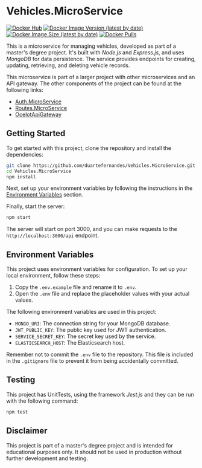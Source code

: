 # Vehicles.MicroService

[![Docker Hub](https://img.shields.io/badge/Docker%20Hub-Vehicles.MicroService-blue)](https://hub.docker.com/r/duartefernandes/vehicles-microservice)
[![Docker Image Version (latest by date)](https://img.shields.io/docker/v/duartefernandes/vehicles-microservice?label=version)](https://hub.docker.com/r/duartefernandes/vehicles-microservice)
[![Docker Image Size (latest by date)](https://img.shields.io/docker/image-size/duartefernandes/vehicles-microservice?label=size)](https://hub.docker.com/r/duartefernandes/vehicles-microservice)
[![Docker Pulls](https://img.shields.io/docker/pulls/duartefernandes/vehicles-microservice)](https://hub.docker.com/r/duartefernandes/vehicles-microservice)

This is a microservice for managing vehicles, developed as part of a master's degree project. It's built with _Node.js_ and _Express.js_, and uses _MongoDB_ for data persistence. The service provides endpoints for creating, updating, retrieving, and deleting vehicle records.

This microservice is part of a larger project with other microservices and an API gateway. The other components of the project can be found at the following links:
 - [Auth.MicroService](https://github.com/duartefernandes/Auth.MicroService)
 - [Routes.MicroService](https://github.com/Rafa26Azevedo/Routes.MicroService)
 - [OcelotApiGateway](https://github.com/duartefernandes/OcelotApiGateway)

## Getting Started

To get started with this project, clone the repository and install the dependencies:

```bash
git clone https://github.com/duartefernandes/Vehicles.MicroService.git
cd Vehicles.MicroService
npm install
```

Next, set up your environment variables by following the instructions in the [Environment Variables](#environment-variables) section.

Finally, start the server:

```bash
npm start
```

The server will start on port 3000, and you can make requests to the `http://localhost:3000/api` endpoint.

## Environment Variables

This project uses environment variables for configuration. To set up your local environment, follow these steps:

1. Copy the `.env.example` file and rename it to `.env`.
2. Open the `.env` file and replace the placeholder values with your actual values.

The following environment variables are used in this project:

- `MONGO_URI`: The connection string for your MongoDB database.
- `JWT_PUBLIC_KEY`: The public key used for JWT authentication.
- `SERVICE_SECRET_KEY`: The secret key used by the service.
- `ELASTICSEARCH_HOST`: The Elasticsearch host.

Remember not to commit the `.env` file to the repository. This file is included in the `.gitignore` file to prevent it from being accidentally committed.

## Testing

This project has UnitTests, using the framework _Jest.js_ and they can be run with the following command:

```bash
npm test
```

## Disclaimer

This project is part of a master's degree project and is intended for educational purposes only. It should not be used in production without further development and testing.
